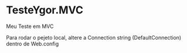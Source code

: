 # TesteYgor.MVC
Meu Teste em MVC

Para rodar o pejeto local, altere a Connection string (DefaultConnection) dentro de Web.config
